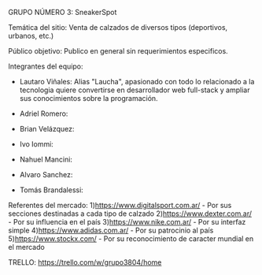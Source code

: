 GRUPO NÚMERO 3: SneakerSpot

Temática del sitio: Venta de calzados de diversos tipos (deportivos, urbanos, etc.)

Público objetivo: Publico en general sin requerimientos especificos.

Integrantes del equipo:

- Lautaro Viñales: Alias "Laucha", apasionado con todo lo relacionado a la tecnologia quiere convertirse en desarrollador web full-stack y ampliar sus conocimientos sobre la programación.
  
- Adriel Romero:
  
- Brian Velázquez:
  
- Ivo Iommi:
  
- Nahuel Mancini:
  
- Alvaro Sanchez:
  
- Tomás Brandalessi:
  

Referentes del mercado:
1)https://www.digitalsport.com.ar/ - Por sus secciones destinadas a cada tipo de calzado
2)https://www.dexter.com.ar/ - Por su influencia en el país
3)https://www.nike.com.ar/ - Por su interfaz simple
4)https://www.adidas.com.ar/ - Por su patrocinio al país
5)https://www.stockx.com/ - Por su reconocimiento de caracter mundial en el mercado

TRELLO: https://trello.com/w/grupo3804/home
